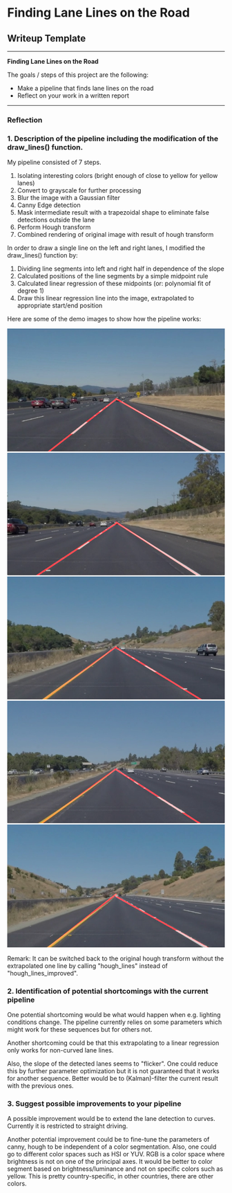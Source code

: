 # **Finding Lane Lines on the Road** 

## Writeup Template


---

**Finding Lane Lines on the Road**

The goals / steps of this project are the following:<br>
 * Make a pipeline that finds lane lines on the road<br>
 * Reflect on your work in a written report


[//]: # (Image References)

[image1]: ./test_images_output/solidWhiteCurve.jpg "Grayscale"
[image2]: ./test_images_output/solidWhiteRight.jpg "Grayscale"
[image3]: ./test_images_output/solidYellowCurve.jpg "Grayscale"
[image4]: ./test_images_output/solidYellowCurve2.jpg "Grayscale"
[image5]: ./test_images_output/solidYellowLeft.jpg "Grayscale"
[image6]: ./test_images_output/whiteCarLaneSwitch.jpg "Grayscale"

---

### Reflection

### 1. Description of the pipeline including the modification of the draw_lines() function.

My pipeline consisted of 7 steps. 

1. Isolating interesting colors (bright enough of close to yellow for yellow lanes)
2. Convert to grayscale for further processing
3. Blur the image with a Gaussian filter
4. Canny Edge detection
5. Mask intermediate result with a trapezoidal shape to eliminate false detections outside the lane
6. Perform Hough transform
7. Combined rendering of original image with result of hough transform

In order to draw a single line on the left and right lanes, I modified the draw_lines() function by:

1. Dividing line segments into left and right half in dependence of the slope
2. Calculated positions of the line segments by a simple midpoint rule
3. Calculated linear regression of these midpoints (or: polynomial fit of degree 1)
4. Draw this linear regression line into the image, extrapolated to appropriate start/end position

Here are some of the demo images to show how the pipeline works:

![alt text][image1]
![alt text][image2]
![alt text][image3]
![alt text][image5]
![alt text][image6]

Remark: It can be switched back to the original hough transform without the extrapolated one line by calling "hough_lines" instead of "hough_lines_improved".

### 2. Identification of potential shortcomings with the current pipeline

One potential shortcoming would be what would happen when e.g. lighting conditions change. The pipeline currently relies on some parameters which might work for these sequences but for others not.

Another shortcoming could be that this extrapolating to a linear regression only works for non-curved lane lines.

Also, the slope of the detected lanes seems to "flicker". One could reduce this by further parameter optimization but it is not guaranteed that it works for another sequence. Better would be to (Kalman)-filter the current result with the previous ones.


### 3. Suggest possible improvements to your pipeline

A possible improvement would be to extend the lane detection to curves. Currently it is restricted to straight driving.

Another potential improvement could be to fine-tune the parameters of canny, hough to be independent of a color segmentation. Also, one could go to different color spaces such as HSI or YUV. RGB is a color space where brightness is not on one of the principal axes. It would be better to color segment based on brightness/luminance and not on specific colors such as yellow. This is pretty country-specific, in other countries, there are other colors.
